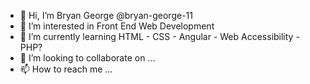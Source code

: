 - 👋 Hi, I’m Bryan George @bryan-george-11
- 👀 I’m interested in Front End Web Development
- 🌱 I’m currently learning HTML - CSS - Angular - Web Accessibility - PHP? 
- 💞️ I’m looking to collaborate on ...
- 📫 How to reach me ...

<!---
bryan-george-11/bryan-george-11 is a ✨ special ✨ repository because its `README.md` (this file) appears on your GitHub profile.
You can click the Preview link to take a look at your changes.
--->
